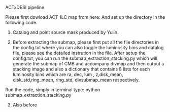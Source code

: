 ACTxDESI pipeline

Please first dowload ACT_ILC map from here:
And set up the directory in the following code.
1) Catalog and point source mask produced by Yulin.


2) Before extracting the submap, please first put all the file directories in the config.txt where you can also toggle the luminosity bins and catalog file, please see the detailed instrution in the file. After setup the config.txt, you can run the submap_extraction_stacking.py which will generate the submap of CMB and accompany divmap and then output a stacking image and also a dictionary that contains 8 lists for each luminosity bins which are ra, dec, lum , z,disk_mean, disk_std,ring_mean, ring_std, divsubmap_mean respectively.  

Run the code, simply in terminal type: python submap_extraction_stacking.py

3) Also before

